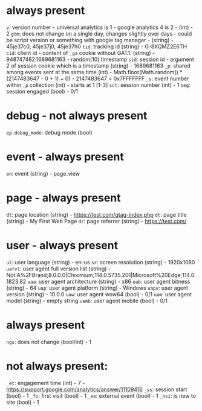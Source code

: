 # always present
`v`: version number - universal analytics is 1 - google analytics 4 is 2 - (int) - 2
`gtm`: does not change on a single day, changes slightly over days - could be script version or something with google tag manager - (string) - 45je37c0, 45je37j0, 45je37h0
`tid`: tracking id (string) - G-8XQMZ2E6TH
`cid`: client id - content of `_ga` cookie without GA1.1. (string) - 948747482.1689681163 - random(10).timestamp
`sid`: session id - argument 2 of session cookie which is a timestamp (string) - 1689681163
`_p`: shared among events sent at the same time (int) - Math.floor(Math.random() * (2147483647 - 0 + 1) + 0) - 2147483647 = 0x7FFFFFFF
`_s`: event number within `_p` collection (int) - starts at 1 [1-3]
`sct`: session number (int) - 1
`seg`: session engaged (bool) - 0/1

# debug - not always present
`ep.debug_mode`: debug mode (bool)

# event - always present
`en`: event (string) - page_view

# page - always present
`dl`: page location (string) - https://test.com/gtag-index.php
`dt`: page title (string) - My First Web Page
`dr`: page referrer (string) - https://test.com/

# user - always present
`ul`: user language (string) - en-us
`sr`: screen resolution (string) - 1920x1080
`uafvl`: user agent full version list (string) - Not.A%2FBrand;8.0.0.0|Chromium;114.0.5735.201|Microsoft%20Edge;114.0.1823.82
`uaa`: user agent architecture (string) - x86
`uab`: user agent bitness (string) - 64
`uap`: user agent platform (string) - Windows
`uapv`: user agent version (string) - 10.0.0
`uaw`: user agent wow64 (bool) - 0/1
`uam`: user agent model (string) - empty string
`uamb`: user agent mobile (bool) - 0/1

# always present
`ngs`: does not change (bool/int) - 1

# not always present:
`_et`: engagement time (int) - 7 - https://support.google.com/analytics/answer/11109416
`_ss`: session start (bool) - 1
`_fv`: first visit (bool) - 1
`_ee`: external event (bool) - 1
`_nsi`: is new to site (bool) - 1
